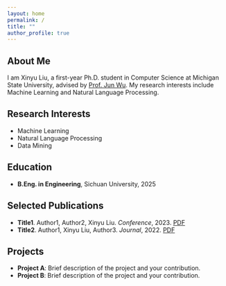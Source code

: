```yaml
---
layout: home
permalink: /
title: ""
author_profile: true
---
```


## About Me

I am Xinyu Liu, a first-year Ph.D. student in Computer Science at Michigan State University, advised by [Prof. Jun Wu](https://junwu6.github.io/). My research interests include Machine Learning and Natural Language Processing.

## Research Interests

- Machine Learning
- Natural Language Processing
- Data Mining

## Education

- **B.Eng. in Engineering**, Sichuan University, 2025

## Selected Publications

- **Title1**. Author1, Author2, Xinyu Liu. *Conference*, 2023. [PDF](#)
- **Title2**. Author1, Xinyu Liu, Author3. *Journal*, 2022. [PDF](#)

## Projects

- **Project A**: Brief description of the project and your contribution.
- **Project B**: Brief description of the project and your contribution.